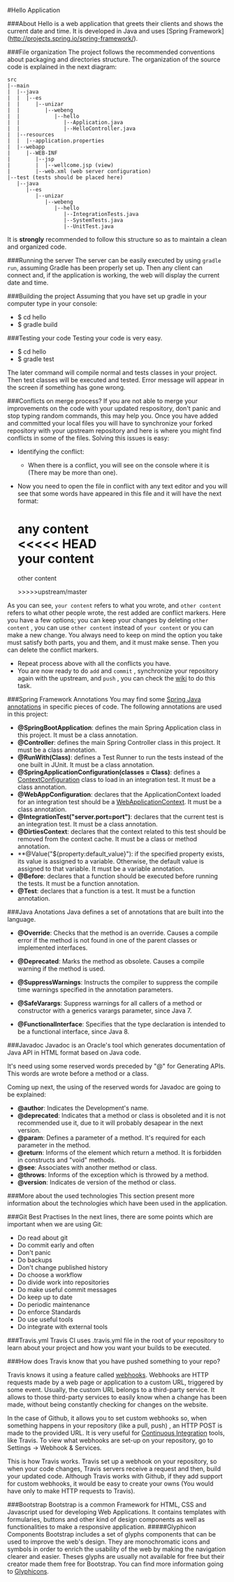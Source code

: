#Hello Application

###About
Hello is a web application that greets their clients and shows the current date and time. It is developed in Java and uses [Spring Framework] (http://projects.spring.io/spring-framework/).

###File organization
The project follows the recommended conventions about packaging and directories structure. The organization of the source code is explained in the next diagram:

```
src
|--main
|  |--java
|  |  |--es
|  |     |--unizar
|  |        |--webeng
|  |           |--hello
|  |              |--Application.java
|  |              |--HelloController.java
|  |--resources
|  |  |--application.properties
|  |--webapp
|     |--WEB-INF
|        |--jsp
|        |  |--wellcome.jsp (view)
|        |--web.xml (web server configuration)
|--test (tests should be placed here)
   |--java
      |--es
         |--unizar
            |--webeng
               |--hello
                  |--IntegrationTests.java
                  |--SystemTests.java
                  |--UnitTest.java
```

It is **strongly** recommended to follow this structure so as to maintain a clean and organized code.

###Running the server
The server can be easily executed by using `gradle run`, assuming Gradle has been properly set up. Then any client can connect and, if the application is working, the web will display the current date and time.

###Building the project
Assuming that you have set up gradle in your computer type in your console:
*	$ cd hello
*	$ gradle build
	
###Testing your code
Testing your code is very easy. 
*	$ cd hello
*	$ gradle test

The later command will compile normal and tests classes in your project. Then test classes will be executed and tested.
Error message will appear in the screen if something has gone wrong.
	
###Conflicts on merge process?
If you are not able to merge your improvements on the code with your updated respository, don't panic  and stop typing random commands, this may help you.  Once you have added and committed your local files you will have to synchronize your forked repository  with your upstream repository and here is where you might find conflicts in some of the files. Solving  this issues is easy:

* Identifying the conflict:
  * When there is a conflict, you will see on the console where it is (There may be more than one).
* Now you need to open the file in conflict with any text editor and you will see that some words have appeared in this file and it will have the next format:

     any content  
     <<<<< HEAD  
     your content  
     =====  
     other content
     
     \>>>>>upstream/master
 
As you can see, `your content`  refers to what you wrote, and `other content` refers to what other people wrote, the rest added are conflict markers. Here you have a few options; you can keep your changes by
deleting `other content` , you can use `other content` instead of `your content` or you can make a new change. You always need to keep on mind the option you take must satisfy both parts, you and them, and it must make sense. Then you can delete the conflict markers.

* Repeat process above with all the conflicts you have.
* You are now ready to do `add` and `commit` , synchronize your repository again with the upstream, and `push` , you can check the [wiki](https://github.com/UNIZAR-30246-WebEngineering/hello/wiki) to do this task.

###Spring Framework Annotations
You may find some [Spring Java annotations](http://docs.spring.io/spring/docs/current/javadoc-api/org/springframework/context/annotation/package-tree.html) in specific pieces of code. The following annotations are used in this project:
* **@SpringBootApplication**: defines the main Spring Application class in this project. It must be a class annotation.
* **@Controller**: defines the main Spring Controller class in this project. It must be a class annotation.
* **@RunWith(Class)**: defines a Test Runner to run the tests instead of the one built in JUnit. It must be a class annotation.
* **@SpringApplicationConfiguration(classes = Class)**: defines a [ContextConfiguration](http://docs.spring.io/spring-framework/docs/4.1.7.RELEASE/javadoc-api/org/springframework/test/context/ContextConfiguration.html) class to load in an integration test. It must be a class annotation.
* **@WebAppConfiguration**: declares that the ApplicationContext loaded for an integration test should be a [WebApplicationContext](http://docs.spring.io/spring-framework/docs/3.2.0.BUILD-SNAPSHOT/api/org/springframework/test/context/web/WebAppConfiguration.html). It must be a class annotation.
* **@IntegrationTest("server.port=port")**: declares that the current test is an integration test. It must be a class annotation.
* **@DirtiesContext**: declares that the context related to this test should be removed from the context cache. It must be a class or method annotation.
* **@Value("${property:default_value}"): if the specified property exists, its value is assigned to a variable. Otherwise, the default value is assigned to that variable. It must be a variable annotation.
* **@Before**: declares that a function should be executed before running the tests. It must be a function annotation.
* **@Test**: declares that a function is a test. It must be a function annotation.

###Java Anotations
Java defines a set of annotations that are built into the language.

* **@Override**: Checks that the method is an override. Causes a compile error if the method is not found in one of the parent classes or implemented interfaces.

* **@Deprecated**: Marks the method as obsolete. Causes a compile warning if the method is used.

* **@SuppressWarnings**: Instructs the compiler to suppress the compile time warnings specified in the annotation parameters.

* **@SafeVarargs**: Suppress warnings for all callers of a method or constructor with a generics varargs parameter, since Java 7.

* **@FunctionalInterface**: Specifies that the type declaration is intended to be a functional interface, since Java 8.

###Javadoc
Javadoc is an Oracle's tool which generates documentation of Java API in HTML format based on Java code.

It's need using some reserved words preceded by "@" for Generating APIs. This words are wrote before a method or a class.

Coming up next, the using of the reserved words for Javadoc are going to be explained:

* **@author**: Indicates the Development's name.
* **@deprecated**: Indicates that a method or class is obsoleted and it is not recommended use it, due to it will probably desapear in the next version.
* **@param**: Defines a parameter of a method. It's required for each parameter in the method.
* **@return**: Informs of the element which return a method. It is forbidden in constructs and "void" methods.
* **@see**: Associates with another method or class.
* **@throws**: Informs of the exception which is throwed by a method.
* **@version**: Indicates de version of the method or class.

###More about the used technologies
This section present more information about the technologies which have been used in the application.


###Git Best Practises
In the next lines, there are some points which are important when we are using Git:

* Do read about git
* Do commit early and often
* Don't panic
* Do backups
* Don't change published history
* Do choose a workflow
* Do divide work into repositories
* Do make useful commit messages
* Do keep up to date
* Do periodic maintenance
* Do enforce Standards
* Do use useful tools
* Do integrate with external tools


###Travis.yml
Travis CI uses .travis.yml file in the root of your repository to learn about your project and how you want your builds to be executed.


###How does Travis know that you have pushed something to your repo?

Travis knows it using a feature called [webhooks](https://en.wikipedia.org/wiki/Webhook). Webhooks are HTTP requests made by a web page or application to a custom URL, triggered by some event. Usually, the custom URL belongs to a third-party service.
It allows to those third-party services to easily know when a change has been made, without being constantly checking for changes on the website.

In the case of Github, it allows you to set custom webhooks so, when something happens in your repository (like a pull, push) , an HTTP POST is made to the provided URL. It is very useful for [Continuous Integration](https://en.wikipedia.org/wiki/Continuous_integration) tools, like Travis. To view what webhooks are set-up on your repository, go to Settings -> Webhook & Services.

This is how Travis works. Travis set up a webhook on your repository, so when your code changes, Travis servers receive a request and then, build your updated code. Although Travis works with Github, if they add support for custom webhooks, it would be easy to create your owns (You would have only to make HTTP requests to Travis). 

###Bootstrap
Bootstrap is a common Framework for HTML, CSS and Javascript used for developing Web Applications. It
contains templates with formularies, buttons and other kind of design components as well as functionalities to make a responsive application.
#####Glyphicon Components
  Bootstrap includes a set of glyphs components that can be used to improve the web's design. They are
  monochromatic icons and symbols in order to enrich the usability of the web by making the navigation
  clearer and easier. Theses glyphs are usually not available for free but their creator made them free
  for Bootstrap. You can find more information going to [Glyphicons](http://glyphicons.com).